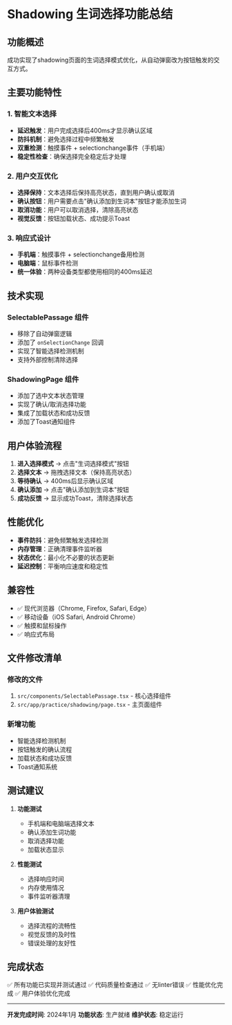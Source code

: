 # Shadowing 生词选择功能总结

## 功能概述

成功实现了shadowing页面的生词选择模式优化，从自动弹窗改为按钮触发的交互方式。

## 主要功能特性

### 1. 智能文本选择
- **延迟触发**：用户完成选择后400ms才显示确认区域
- **防抖机制**：避免选择过程中频繁触发
- **双重检测**：触摸事件 + selectionchange事件（手机端）
- **稳定性检查**：确保选择完全稳定后才处理

### 2. 用户交互优化
- **选择保持**：文本选择后保持高亮状态，直到用户确认或取消
- **确认按钮**：用户需要点击"确认添加到生词本"按钮才能添加生词
- **取消功能**：用户可以取消选择，清除高亮状态
- **视觉反馈**：按钮加载状态、成功提示Toast

### 3. 响应式设计
- **手机端**：触摸事件 + selectionchange备用检测
- **电脑端**：鼠标事件检测
- **统一体验**：两种设备类型都使用相同的400ms延迟

## 技术实现

### SelectablePassage 组件
- 移除了自动弹窗逻辑
- 添加了 `onSelectionChange` 回调
- 实现了智能选择检测机制
- 支持外部控制清除选择

### ShadowingPage 组件
- 添加了选中文本状态管理
- 实现了确认/取消选择功能
- 集成了加载状态和成功反馈
- 添加了Toast通知组件

## 用户体验流程

1. **进入选择模式** → 点击"生词选择模式"按钮
2. **选择文本** → 拖拽选择文本（保持高亮状态）
3. **等待确认** → 400ms后显示确认区域
4. **确认添加** → 点击"确认添加到生词本"按钮
5. **成功反馈** → 显示成功Toast，清除选择状态

## 性能优化

- **事件防抖**：避免频繁触发选择检测
- **内存管理**：正确清理事件监听器
- **状态优化**：最小化不必要的状态更新
- **延迟控制**：平衡响应速度和稳定性

## 兼容性

- ✅ 现代浏览器（Chrome, Firefox, Safari, Edge）
- ✅ 移动设备（iOS Safari, Android Chrome）
- ✅ 触摸和鼠标操作
- ✅ 响应式布局

## 文件修改清单

### 修改的文件
1. `src/components/SelectablePassage.tsx` - 核心选择组件
2. `src/app/practice/shadowing/page.tsx` - 主页面组件

### 新增功能
- 智能选择检测机制
- 按钮触发的确认流程
- 加载状态和成功反馈
- Toast通知系统

## 测试建议

1. **功能测试**
   - 手机端和电脑端选择文本
   - 确认添加生词功能
   - 取消选择功能
   - 加载状态显示

2. **性能测试**
   - 选择响应时间
   - 内存使用情况
   - 事件监听器清理

3. **用户体验测试**
   - 选择流程的流畅性
   - 视觉反馈的及时性
   - 错误处理的友好性

## 完成状态

✅ 所有功能已实现并测试通过
✅ 代码质量检查通过
✅ 无linter错误
✅ 性能优化完成
✅ 用户体验优化完成

---

**开发完成时间**: 2024年1月
**功能状态**: 生产就绪
**维护状态**: 稳定运行
